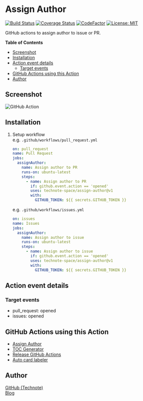 # Assign Author

[![Build Status](https://github.com/technote-space/assign-author/workflows/Build/badge.svg)](https://github.com/technote-space/assign-author/actions)
[![Coverage Status](https://coveralls.io/repos/github/technote-space/assign-author/badge.svg?branch=master)](https://coveralls.io/github/technote-space/assign-author?branch=master)
[![CodeFactor](https://www.codefactor.io/repository/github/technote-space/assign-author/badge)](https://www.codefactor.io/repository/github/technote-space/assign-author)
[![License: MIT](https://img.shields.io/badge/License-MIT-blue.svg)](https://github.com/technote-space/assign-author/blob/master/LICENSE)

GitHub actions to assign author to issue or PR.  

<!-- START doctoc generated TOC please keep comment here to allow auto update -->
<!-- DON'T EDIT THIS SECTION, INSTEAD RE-RUN doctoc TO UPDATE -->
**Table of Contents**

- [Screenshot](#screenshot)
- [Installation](#installation)
- [Action event details](#action-event-details)
  - [Target events](#target-events)
- [GitHub Actions using this Action](#github-actions-using-this-action)
- [Author](#author)

<!-- END doctoc generated TOC please keep comment here to allow auto update -->

## Screenshot
![GitHub Action](https://raw.githubusercontent.com/technote-space/assign-author/images/screenshot.gif)

## Installation
1. Setup workflow  
   e.g. `.github/workflows/pull_request.yml`
   ```yaml
   on: pull_request
   name: Pull Request
   jobs:
     assignAuthor:
       name: Assign author to PR
       runs-on: ubuntu-latest
       steps:
         - name: Assign author to PR
           if: github.event.action == 'opened'
           uses: technote-space/assign-author@v1
           with:
             GITHUB_TOKEN: ${{ secrets.GITHUB_TOKEN }}
   ```
   e.g. `.github/workflows/issues.yml`
   ```yaml
   on: issues
   name: Issues
   jobs:
     assignAuthor:
       name: Assign author to issue
       runs-on: ubuntu-latest
       steps:
         - name: Assign author to issue
           if: github.event.action == 'opened'
           uses: technote-space/assign-author@v1
           with:
             GITHUB_TOKEN: ${{ secrets.GITHUB_TOKEN }}
   ```

## Action event details
### Target events
- pull_request: opened
- issues: opened

## GitHub Actions using this Action
- [Assign Author](https://github.com/technote-space/assign-author)
- [TOC Generator](https://github.com/technote-space/toc-generator)
- [Release GitHub Actions](https://github.com/technote-space/release-github-actions)
- [Auto card labeler](https://github.com/technote-space/auto-card-labeler)

## Author
[GitHub (Technote)](https://github.com/technote-space)  
[Blog](https://technote.space)
